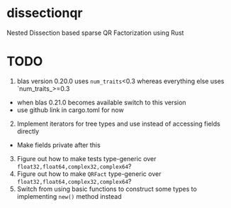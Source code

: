 # dissectionqr
Nested Dissection based sparse QR Factorization using Rust




# TODO

1. blas version 0.20.0 uses `num_traits`<0.3 whereas everything else uses `num_traits_>=0.3
  * when blas 0.21.0 becomes available switch to this version
  * use github link in cargo.toml for now
2. Implement iterators for tree types and use instead of accessing fields directly
  * Make fields private after this
3. Figure out how to make tests type-generic over `float32,float64,complex32,complex64`?
4. Figure out how to make `QRFact` type-generic over `float32,float64,complex32,complex64`?
5. Switch from using basic functions to construct some types to implementing `new()` method instead
